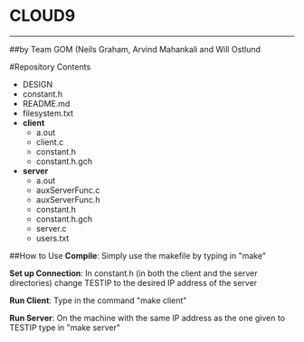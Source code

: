 # CLOUD9

---

##by Team GOM (Neils Graham, Arvind Mahankali and Will Ostlund

#Repository Contents
- DESIGN
- constant.h
- README.md
- filesystem.txt
- **client**
  - a.out
  - client.c
  - constant.h
  - constant.h.gch
- **server**
  - a.out
  - auxServerFunc.c
  - auxServerFunc.h
  - constant.h
  - constant.h.gch
  - server.c
  - users.txt

##How to Use
**Compile**: Simply use the makefile by typing in "make"

**Set up Connection**: In constant.h (in both the client and the server directories) change TESTIP to the desired IP address of the server

**Run Client**: Type in the command "make client"

**Run Server**: On the machine with the same IP address as the one given to TESTIP type in "make server"
